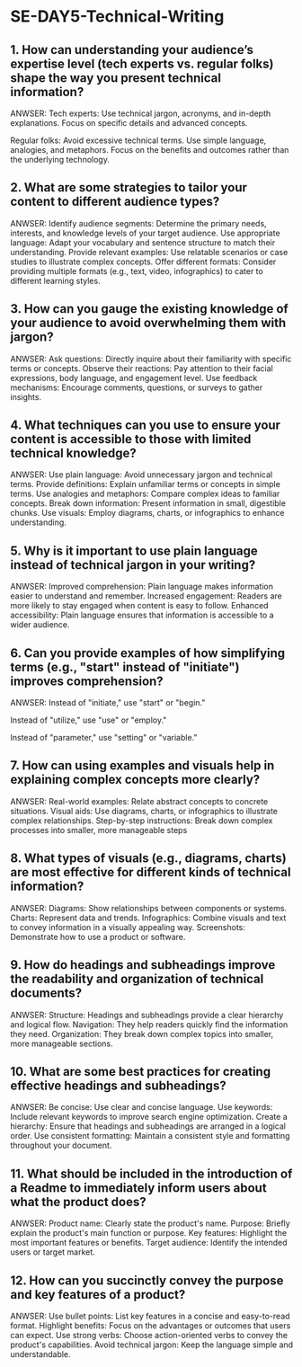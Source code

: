 # SE-DAY5-Technical-Writing
## 1. How can understanding your audience’s expertise level (tech experts vs. regular folks) shape the way you present technical information?

ANWSER:
Tech experts: Use technical jargon, acronyms, and in-depth explanations. Focus on specific details and advanced concepts.

Regular folks: Avoid excessive technical terms. Use simple language, analogies, and metaphors. Focus on the benefits and outcomes rather than the underlying technology.


## 2. What are some strategies to tailor your content to different audience types?

ANWSER:
Identify audience segments: Determine the primary needs, interests, and knowledge levels of your target audience.
Use appropriate language: Adapt your vocabulary and sentence structure to match their understanding.
Provide relevant examples: Use relatable scenarios or case studies to illustrate complex concepts.
Offer different formats: Consider providing multiple formats (e.g., text, video, infographics) to cater to different learning styles.




## 3. How can you gauge the existing knowledge of your audience to avoid overwhelming them with jargon?

ANWSER:
Ask questions: Directly inquire about their familiarity with specific terms or concepts.
Observe their reactions: Pay attention to their facial expressions, body language, and engagement level.
Use feedback mechanisms: Encourage comments, questions, or surveys to gather insights.


## 4. What techniques can you use to ensure your content is accessible to those with limited technical knowledge?

ANWSER:
Use plain language: Avoid unnecessary jargon and technical terms.
Provide definitions: Explain unfamiliar terms or concepts in simple terms.
Use analogies and metaphors: Compare complex ideas to familiar concepts.
Break down information: Present information in small, digestible chunks.
Use visuals: Employ diagrams, charts, or infographics to enhance understanding.


## 5. Why is it important to use plain language instead of technical jargon in your writing?

ANWSER:
Improved comprehension: Plain language makes information easier to understand and remember.
Increased engagement: Readers are more likely to stay engaged when content is easy to follow.
Enhanced accessibility: Plain language ensures that information is accessible to a wider audience.


## 6. Can you provide examples of how simplifying terms (e.g., "start" instead of "initiate") improves comprehension?

ANWSER:
Instead of "initiate," use "start" or "begin."


Instead of "utilize," use "use" or "employ."


Instead of "parameter," use "setting" or "variable."


## 7. How can using examples and visuals help in explaining complex concepts more clearly?

ANWSER:
Real-world examples: Relate abstract concepts to concrete situations.
Visual aids: Use diagrams, charts, or infographics to illustrate complex relationships.
Step-by-step instructions: Break down complex processes into smaller, more manageable steps


## 8. What types of visuals (e.g., diagrams, charts) are most effective for different kinds of technical information?

ANWSER:
Diagrams: Show relationships between components or systems.
Charts: Represent data and trends.
Infographics: Combine visuals and text to convey information in a visually appealing way.
Screenshots: Demonstrate how to use a product or software.


## 9. How do headings and subheadings improve the readability and organization of technical documents?

ANWSER:
Structure: Headings and subheadings provide a clear hierarchy and logical flow.
Navigation: They help readers quickly find the information they need.
Organization: They break down complex topics into smaller, more manageable sections.



## 10. What are some best practices for creating effective headings and subheadings?

ANWSER:
Be concise: Use clear and concise language.
Use keywords: Include relevant keywords to improve search engine optimization.
Create a hierarchy: Ensure that headings and subheadings are arranged in a logical order.
Use consistent formatting: Maintain a consistent style and formatting throughout your document.

## 11. What should be included in the introduction of a Readme to immediately inform users about what the product does?

ANWSER:
Product name: Clearly state the product's name.
Purpose: Briefly explain the product's main function or purpose.
Key features: Highlight the most important features or benefits.
Target audience: Identify the intended users or target market.



## 12. How can you succinctly convey the purpose and key features of a product?

ANWSER:
Use bullet points: List key features in a concise and easy-to-read format.
Highlight benefits: Focus on the advantages or outcomes that users can expect.
Use strong verbs: Choose action-oriented verbs to convey the product's capabilities.
Avoid technical jargon: Keep the language simple and understandable.







